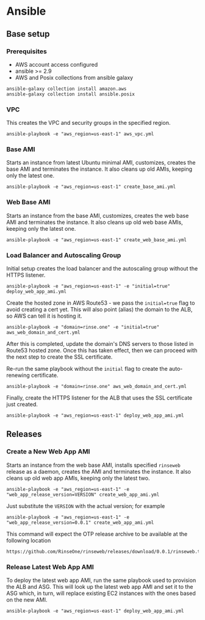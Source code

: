 # Ansible

## Base setup

### Prerequisites

* AWS account access configured
* ansible >= 2.9
* AWS and Posix collections from ansible galaxy
```
ansible-galaxy collection install amazon.aws
ansible-galaxy collection install ansible.posix
```

### VPC

This creates the VPC and security groups in the specified region.

```
ansible-playbook -e "aws_region=us-east-1" aws_vpc.yml
```

### Base AMI

Starts an instance from latest Ubuntu minimal AMI, customizes, creates the base AMI and terminates
the instance. It also cleans up old AMIs, keeping only the latest one.

```
ansible-playbook -e "aws_region=us-east-1" create_base_ami.yml
```

### Web Base AMI

Starts an instance from the base AMI, customizes, creates the web base AMI and terminates the
instance. It also cleans up old web base AMIs, keeping only the latest one.

```
ansible-playbook -e "aws_region=us-east-1" create_web_base_ami.yml
```

### Load Balancer and Autoscaling Group

Initial setup creates the load balancer and the autoscaling group without the HTTPS listener.

```
ansible-playbook -e "aws_region=us-east-1" -e "initial=true" deploy_web_app_ami.yml
```

Create the hosted zone in AWS Route53 - we pass the `initial=true` flag to avoid creating a cert yet.
This will also point (alias) the domain to the ALB, so AWS can tell it is hosting it.

```
ansible-playbook -e "domain=rinse.one" -e "initial=true" aws_web_domain_and_cert.yml
```

After this is completed, update the domain's DNS servers to those listed in Route53 hosted zone.
Once this has taken effect, then we can proceed with the next step to create the SSL certificate.

Re-run the same playbook without the `initial` flag to create the auto-renewing certificate.

```
ansible-playbook -e "domain=rinse.one" aws_web_domain_and_cert.yml
```

Finally, create the HTTPS listener for the ALB that uses the SSL certificate just created.

```
ansible-playbook -e "aws_region=us-east-1" deploy_web_app_ami.yml
```

## Releases

### Create a New Web App AMI

Starts an instance from the web base AMI, installs specified `rinseweb` release as a daemon,
creates the AMI and terminates the instance. It also cleans up old web app AMIs, keeping only the
latest two.

```
ansible-playbook -e "aws_region=us-east-1" -e "web_app_release_version=VERSION" create_web_app_ami.yml
```

Just substitute the `VERSION` with the actual version; for example

```
ansible-playbook -e "aws_region=us-east-1" -e "web_app_release_version=0.0.1" create_web_app_ami.yml
```

This command will expect the OTP release archive to be available at the following location

```
https://github.com/RinseOne/rinseweb/releases/download/0.0.1/rinseweb.tar.gz
```

### Release Latest Web App AMI

To deploy the latest web app AMI, run the same playbook used to provision the ALB and ASG.
This will look up the latest web app AMI and set it to the ASG which, in turn, will replace
existing EC2 instances with the ones based on the new AMI.

```
ansible-playbook -e "aws_region=us-east-1" deploy_web_app_ami.yml
```
